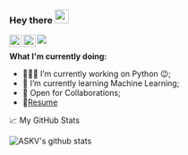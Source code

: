 ### Hey there <img src="https://media.giphy.com/media/hvRJCLFzcasrR4ia7z/giphy.gif" width="25px">


<a href="https://www.linkedin.com/in/sai-karthik-vyas-akondi-83b46034/">
  <img align="left" alt="Vyas's LinkedIN" width="22px" src="https://raw.githubusercontent.com/peterthehan/peterthehan/master/assets/linkedin.svg" />
  </a>

<a href="https://www.facebook.com/askv.vyas/g">
  <img align="left" alt="Vyas's Facebook" width="22px" src="https://raw.githubusercontent.com/peterthehan/peterthehan/master/assets/facebook.svg" />
  </a>

![](https://komarev.com/ghpvc/?username=askvyas)
<br />

**What I'm currently doing:**

- 👨🏽‍💻 I’m currently working on Python  :wink:;
- 🌱 I’m currently learning  Machine Learning; 
- 💬 Open for Collaborations;
- 📝[Resume]([https://drive.google.com/file/d/16_Qn7oXIXxuns884nHi1pnYNLGkJ7BRG/view](https://drive.google.com/file/d/1yUtutZa0bPRD0cKM915o1KIXkr9du1w8/view?usp=sharing))

📈 My GitHub Stats

![ASKV's github stats](https://github-readme-stats.vercel.app/api?username=askvyas&show_icons=true&theme=radical)
